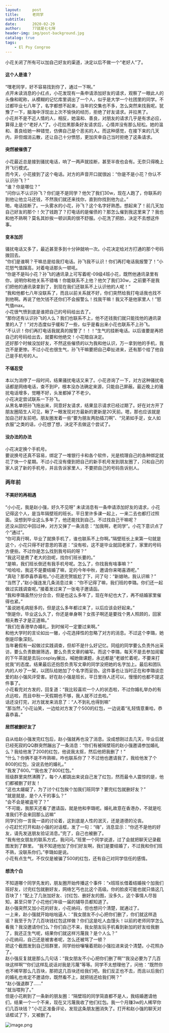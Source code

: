 ```yaml
---
layout:     post
title:      老同学
subtitle:   
date:       2020-02-29
author:     77就是七七呀
header-img: img/post-background.jpg
catalog: true
tags:
    - El Psy Congroo
---
```

[^_^]: # (哈哈我是注释，不会在浏览器中显示。)
[^_^]: # (tags包含杂谈，Life ？，Books，El Psy Congroo)

小花关闭了所有可以加自己好友的渠道，决定以后不做一个“老好人”了。

####  这个人是谁？
“嘿老同学，好不容易找到你了，通过一下啊。”   
点开未读消息的小红点，小花发现有一条申请添加好友的请求，观察了一眼此人的头像和昵称，从模糊的记忆库里调出了一个人，似乎是大学一个社团里的同学。不过都毕业七八年了，名字都想不起来，当年的交集也不多，怎么突然来找我呢。犹豫了一下，脑海中浮现出上次不愉快的经历，拒绝了好友请求。并拉黑了。   
小花并不是不近人情的人，相反，她温和、善良，对朋友的请求几乎是有求必应，算得上是个“老好人”了。小花拉黑那条好友请求后，心情并没有那么轻松。她的温和、善良给她一种错觉，仿佛自己是个恶劣的人。而这种感觉，在接下来的几天内，非但烟消云散，还让自己十分愤怒，更加庆幸自己当时拒绝了这条请求。  

#### 突然被催债了
小花最近总是接到骚扰电话，响了一两声就挂断，甚至半夜也会有。无奈只得晚上开飞行模式。  
而今天，小花接到了这个电话。对方的声音开口就很凶：“你是不是小花？你认不认识孙飞？”  
“谁？你是哪位？”  
“问你认不认识孙飞？你们是不是同学？他欠了我们30w，现在人跑了，你联系的到他让他立马还钱，不然我们就还来找你，直到你找到他为止。”  
啪，电话挂断了。一头雾水的小花，孙飞？这个名字好熟悉。想起来了！前几天加自己好友的那个！欠了钱跑了？打电话的是催债的？那怎么催到我这里来了？我也和他不熟啊？莫名其妙挨一顿训真的很不舒服。小花洗了把脸，决定不去想这件事。  
#### 变本加厉
骚扰电话又多了，最近甚至多到十分钟就响一次。小花决定给对方打通的那个号码拨回去。  
“你们是谁啊？干嘛总是给我打电话。孙飞我不认识！你们再打电话我报警了！”小花怒气值蹿高，对着电话那头一顿吼。  
“你是不是叫小花？孙飞的通讯录上可写着呢-09级4班小花，既然他通讯录里有你，说明你和他关系不错咯！你能联系不上他？他欠了我们30w，之前要不是我们把他的通讯录拿到了，到现在我们还联系不上认识他的人呢！”  
“我和他都七八年没联系了，而且以前关系就不好，你们突然给我打电话我也找不到他啊。再说了他欠钱不还你们不会报警么！找我干嘛！我又不是他家里人！”怒气值max。  
小花很气愤到底是谁把自己的号码给出去了。  
“那你还有认识孙飞的人么？我们也联系不上，他不还钱我们就只能找他的通讯录里的人了！”对方态度似乎缓和了一些，似乎是看出来小花也联系不上孙飞。  
“不认识！你们再打电话我就真的报警了！！！”生气的挂断电话。以后谁要是再把自己的号码给出去，就要和他绝交！小花暗自决定。  
还好那个时候没加好友，不然这些催债的以为我和他认识，万一拿到他的手机，我岂不是更惨。不过小花也很生气，孙飞干嘛要把自己牵扯进来，还有那个给了他自己是手机号的人。  
#### 不堪忍受
本以为消停了一段时间，结果骚扰电话又来了。小花咨询了一下，对方这种骚扰电话都是网络电话，查不到IP，根本没办法确定来源，只能自己屏蔽。最近晚上的骚扰电话增多，觉睡不好，头发都掉了不老少。  
小花决定尝试联系一下孙飞。  
从黑名单把孙飞拖出来，同意好友请求，结果显示请求已经过期了。好在对方开了朋友圈陌生人可见，瞅了一眼发现对方最新的更新是20天前。嗯，那也应该就是加自己好友前吧。朋友圈发着一些“要为朋友两肋插刀啊”、“兄弟如手足，女人如衣服”之类的话，小花想了想，决定不去做这个尝试了。     
#### 没办法的办法
小花决定换个手机号。  
要说换号还真不容易，绑定了一堆银行卡和各个软件，光是梳理自己的各种绑定就花了快一个星期。不过小花没有傻到把自己的新手机号发到朋友圈了，只和自己的家人说了新的手机号，并且告诉家里人，不要把自己的号码告诉别人。

### 两年前
#### 不美好的再相遇
“小小花，我是赵小强，好久不见呀”
未读消息有一条申请添加好友的请求，小花记得这个人，是当年隔壁班的班长。平日里许多课一起上，一来二去也都打过照面。没想到毕业这么多年了，他还能找到自己。不过找自己干嘛呢？  
还没从回忆中回过神，对方又弹了一条消息：“加我啊，老同学”。小花下意识点了个“通过”。  
“你可真行啊，毕业了就换手机了，谁也联系不上你啊。”隔壁班长上来第一句就是这个，小花只得不好意思的答道：“没有啦，这不是毕业就回老家了，家里的号码方便些。不过你是怎么找到我号码的呀？”  
“我这可是费了老大的劲呢，找你们班长要的。”  
“是嘛，我们班长倒还有我手机号呢。怎么了，你找我有啥事嘛？”  
“哈哈哈，我这不是要结婚了嘛，定的今年中秋，邀请你来喝喜酒呢。”   
“真哒？那恭喜恭喜啦。”小花道完贺尴尬了下，问了句：“新娘呐，我认识嘛？”  
“当然了，”赵小强连发几条消息过来：“你不记得了嘛，我们班的李璐。你们还一起做过实践调查呢。”接着发过来了一张电子邀请函。  
“我和李璐虽然分分合合，但是也这么多年了，现在年纪也大了，再不结婚家里催得也紧。”    
“虽说她毛病挺多的，但是这么多年都过来了，以后应该会好起来。”  
“倒是你，毕业这么久了，你还是单身啊？女孩子啊还是要找个男人照顾的，回家相夫教子才是正道嘛。”  
“我们在香港举办婚礼，到时候可一定要过来啊。”  
和他大学时的言论如出一辙，小花选择性的忽略了对方的消息。不过这个李璐，她倒是印象深刻。  
当年暑假有一起做过实践调查，但却不是什么好记忆。同组的同学要么负责外出采访，要么负责数据筛选，要么负责文章的编写。而这个李璐，每天不是去参加闺蜜的下午茶就是去玩cosplay展出，喊她做课题，永远都是“老娘忙着呢，不要来打扰我”的态度。结果最后还抱怨负责写文章的同学没把她的名字加上。最后和团队内的人吵了一架，以团队给她加了个名字而妥协。这件事也让当时正在和李璐谈恋爱的赵小强风评受害。好在赵小强是班长，平日里待人还可以，慢慢的也都不提这件事了。  
小花看完对方发的，回复道：“我比较喜欢一个人的状态啦，不过你婚礼举办的有点远啦，而且中秋一天假期也不够，我人就不过去啦。”  
话还没打完，对方就发来消息了：“人不到礼也得到嘛”  
“那当然，”小花讪笑，一边给对方发了个500的红包，一边说着“礼轻情意重哈，恭喜恭喜。”  

#### 居然被删好友了
自从给赵小强发完红包后，赵小强就再也没了消息。没成想刚过去几天，毕业后就已经死寂的QQ群突然蹦出了一条消息：“你们有被隔壁班的赵小强邀请参加婚礼么？我给他发了200的红包，他说我太抠，然后他把我删了！”  
“什么？你俩不是不咋熟嘛，咋也联系你了？不过他也邀请我了，我给他发了个800的红包，没说去他的婚礼。”  
“我发了600。”“我也发了800红包。”  
班级群里突然沸腾了，每个人都跳出来说自己发了红包，然而最令人震惊的是，他们都被删了好友！   
“这也太龌龊了，为了讨个红包挨个加我们班同学？要完红包就删好友？”  
“就是就是，是个人干的事么？”  
“会不会是被盗号了？”  
“不可能，我那天还看了邀请函，就是他和李璐呢。婚礼故意在香港办，不就是吃准我们不会来回那么远嘛”  
同学们你一言我一语的讨论着，这到底是人性的泯灭，还是道德的沦丧。   
小花赶忙打开和赵小强的对话框，发了一句：“嗨”，消息显示：“你还不是他的好友，请先发送朋友验证消息。”完了，自己也被删了。  
“我有他女朋友的联系方式，我问问。”班里一个同学说道，过了会就把聊天记录截图发到了群里。
“我不知道他加了你们好友啊，我们是要结婚了，不过我和你们班不熟，没联系你们。”李璐如是说。  
小花有点生气，不仅仅是被骗了500的红包，还有自己对同学信任的感情。  

#### 想洗个白
不知道哪个同学先发的，朋友圈开始传播这个事件：“x班班长借着结婚挨个加我们班好友，讨完红包就删好友，网络乞丐也比这个高级。你的脸皮可能也就只值这几百块了！”配上了几张加好友、讨红包、删好友的图，没多久，这个事情人尽皆知，甚至只带了小花他们年级一届的辅导员都知道了。  
赵小强突然又加小花的好友，小花纳闷，但也想问个清楚，就通过了。  
一上来，赵小强就开始咄咄逼人：“我女朋友不小心把你们删了，你们就这样造谣？我至于为了几百块钱红包这样做？你们这是吃人血馒头！以前的老师同学怎么看我？我没邀请你们么？你们自己不来，我女朋友玩手机看到新加的好友给我删了，我还正生气呢，结果你们就这样污蔑我？是个人么？”  
小花纳闷，自己还是被害者呢，怎么还被骂了一顿？  
把这个截图发到自己班群里，同学纷纷嚷嚷着把赵小强拉进来说个清楚。小花照办了。  
赵小强反复就是那么几句话：“我女朋友不小心把你们删了啊”“我没必要为了几百块这样啊”“你们这样乱说话对我是污蔑”等等。同学不太想理他了，问他：“既然你也不稀罕那么几百块，那把这几百块还给我们吧。我们反正也不去，而且以后我们的婚礼也肯定不邀请你，既然看不上，就把钱还给我们啊？”  
“赵小强退群了......”  
“就当喂狗了。”  
但是小花刷到了一条新的朋友圈：“隔壁班的同学简直都不是人，我结婚邀请他们，结果一个一个不来，现在又污蔑我收了他们红包。我一个月赚3w的人稀罕你们几百块钱？”小花正准备评论，发现这条朋友圈消失了。打开和赵小强的聊天对话框试了下，又被删了。  

![image.png](https://i.loli.net/2020/05/25/HpMIw4KV9z2eboy.png)
